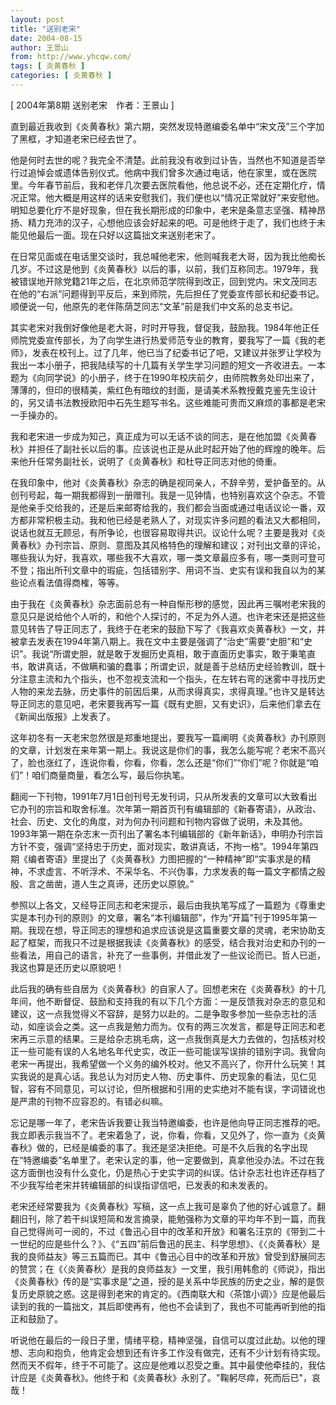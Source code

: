 ```yaml
---
layout: post
title: "送别老宋"
date: 2004-08-15
author: 王景山
from: http://www.yhcqw.com/
tags: [ 炎黄春秋 ]
categories: [ 炎黄春秋 ]
---
```



[ 2004年第8期 送别老宋　作者：王景山 ]

直到最近我收到《炎黄春秋》第六期，突然发现特邀编委名单中“宋文茂”三个字加了黑框，才知道老宋已经去世了。


他是何时去世的呢？我完全不清楚。此前我没有收到过讣告，当然也不知道是否举行过追悼会或遗体告别仪式。他病中我们曾多次通过电话，他在家里，或在医院里。今年春节前后，我和老伴几次要去医院看他，他总说不必，还在定期化疗，情况正常。他大概是用这样的话来安慰我们，我们便也以“情况正常就好”来安慰他。明知总要化疗不是好现象，但在我长期形成的印象中，老宋是条意志坚强、精神昂扬、精力充沛的汉子，心想他应该会好起来的吧。可是他终于走了，我们也终于未能见他最后一面。现在只好以这篇拙文来送别老宋了。


在日常见面或在电话里交谈时，我总喊他老宋，他则喊我老大哥，因为我比他痴长几岁。不过这是他到《炎黄春秋》以后的事，以前，我们互称同志。1979年，我被错误地开除党籍21年之后，在北京师范学院得到改正，回到党内。宋文茂同志在他的“右派”问题得到平反后，来到师院，先后担任了党委宣传部长和纪委书记。顺便说一句，他原先的老伴陈荫芝同志“文革”前是我们中文系的总支书记。


其实老宋对我倒好像他是老大哥，时时开导我，督促我，鼓励我。1984年他正任师院党委宣传部长，为了向学生进行热爱师范专业的教育，要我写了一篇《我的老师》，发表在校刊上。过了几年，他已当了纪委书记了吧，又建议并张罗让学校为我出一本小册子，把我陆续写的十几篇有关学生学习问题的短文一齐收进去。一本题为《向同学说》的小册子，终于在1990年校庆前夕，由师院教务处印出来了，薄薄的，但印的很精美，紫红色有暗纹的封面，是请美术系教授戴克鉴先生设计的，另又请书法教授欧阳中石先生题写书名。这些难能可贵而又麻烦的事都是老宋一手操办的。


我和老宋进一步成为知己，真正成为可以无话不谈的同志，是在他加盟《炎黄春秋》并担任了副社长以后的事。应该说也正是从此时起开始了他的辉煌的晚年。后来他升任常务副社长，说明了《炎黄春秋》和杜导正同志对他的倚重。


在我印象中，他对《炎黄春秋》杂志的确是视同亲人，不辞辛劳，爱护备至的。从创刊号起，每一期我都得到一册赠刊。我是一见钟情，也特别喜欢这个杂志。不管是他亲手交给我的，还是后来邮寄给我的，我们都会当面或通过电话议论一番，双方都非常积极主动。我和他已经是老熟人了，对现实许多问题的看法又大都相同，说话也就互无顾忌，有所争论，也很容易取得共识。议论什么呢？主要是我对《炎黄春秋》办刊宗旨、原则、意图及其风格特色的理解和建议；对刊出文章的评论，哪些我认为好，我喜欢，哪些我不大喜欢，哪一类文章最应多有，哪一类则可登可不登；指出所刊文章中的瑕疵，包括错别字、用词不当、史实有误和我自以为的某些论点看法值得商榷，等等。


由于我在《炎黄春秋》杂志面前总有一种自惭形秽的感觉，因此再三嘱咐老宋我的意见只是说给他个人听的，和他个人探讨的，不足为外人道。也许老宋还是把这些意见转告了导正同志了，我终于在老宋的鼓励下写了《我喜欢炎黄春秋》一文，并被拿去发表在1994年第八期上。我在文中主要是强调了“治史”需要“史胆”和“史识”。我说“所谓史胆，就是敢于发掘历史真相，敢于直面历史事实，敢于秉笔直书，敢讲真话，不做瞒和骗的蠢事；所谓史识，就是善于总结历史经验教训，既十分注意主流和九个指头，也不忽视支流和一个指头，在左转右弯的迷雾中寻找历史人物的来龙去脉，历史事件的前因后果，从而求得真实，求得真理。”也许又是转达导正同志的意见吧，老宋要我再写一篇《既有史胆，又有史识》，后来他们拿去在《新闻出版报》上发表了。


这年初冬有一天老宋忽然很是郑重地提出，要我写一篇阐明《炎黄春秋》办刊原则的文章，计划发在来年第一期上。我说这是你们的事，我怎么能写呢？老宋不高兴了，脸也涨红了，连说你看，你看，你看，怎么还是“你们”“你们”呢？你就是“咱们”！咱们商量商量，看怎么写，最后你执笔。


翻阅一下刊物，1991年7月1日创刊号无发刊词，只从所发表的文章可以大致看出它办刊的宗旨和取舍标准。次年第一期首页刊有编辑部的《新春寄语》，从政治、社会、历史、文化的角度，对为何办刊问题和刊物内容做了说明，未及其他。1993年第一期在杂志末一页刊出了署名本刊编辑部的《新年新话》，申明办刊宗旨方针不变，强调“坚持忠于历史，面对现实，敢讲真话，不拘一格”。1994年第四期《编者寄语》里提出了《炎黄春秋》力图把握的“一种精神”即“实事求是的精神，不求虚言、不听浮术、不采华名、不兴伪事，力求发表的每一篇文字都情之殷殷、言之凿凿，道人生之真谛，还历史以原貌。”


参照以上各文，又经导正同志和老宋提示，最后由我执笔写成了一篇题为《尊重史实是本刊办刊的原则》的文章，署名“本刊编辑部”，作为“开篇”刊于1995年第一期。我现在想，导正同志的理想和追求应该说是这篇重要文章的灵魂，老宋协助支起了框架，而我只不过是根据我读《炎黄春秋》的感受，结合我对治史和办刊的一些看法，用自己的语言，补充了一些事例，并借此发了一些议论而已。哲人已逝，我这也算是还历史以原貌吧！


此后我的确有些自居为《炎黄春秋》的自家人了。回想老宋在《炎黄春秋》的十几年间，他不断督促、鼓励和支持我的有以下几个方面：一是反馈我对杂志的意见和建议，这一点我觉得义不容辞，是努力以赴的。二是争取多参加一些杂志社的活动，如座谈会之类。这一点我是勉力而为。仅有的两三次发言，都是导正同志和老宋再三示意的结果。三是给杂志挑毛病，这一点我倒真是大力去做的，包括核对校正一些可能有误的人名地名年代史实，改正一些可能误写误排的错别字词。我曾向老宋一再提出，我希望做一个义务的编外校对。他又不高兴了，你开什么玩笑！其实我说的是真心话。我总认为对历史人物、历史事件、历史现象的看法，见仁见智，容有不同意见，可以讨论，但所根据和引用的史实绝对不能有误，字词错讹也是严肃的刊物不应容忍的。有错必纠嘛。


忘记是哪一年了，老宋告诉我要让我当特邀编委，也许是他向导正同志推荐的吧。我立即表示我当不了。老宋着急了，说，你看，你看，又见外了，你一直为《炎黄春秋》做的，已经是编委的事了。我还是坚决拒绝。可是不久后我的名字出现在“特邀编委”名单里了。老宋认定的事，他一定要做到，真拿他没办法。不过在我这方面倒也没有什么变化，仍是热心于史实字词的纠误。估计杂志社也许还存档了不少我写给老宋并转编辑部的纠误指谬信吧，已发表的和未发表的。


老宋还经常要我为《炎黄春秋》写稿，这一点上我可是辜负了他的好心诚意了。翻翻旧刊，除了若干纠误短简和发言摘录，能勉强称为文章的平均年不到一篇，而我自己觉得尚可一阅的，不过《鲁迅心目中的改革和开放》和署名汪京的《带到二十一世纪的应是些什么？》、《“五四”前后鲁迅的民主、科学思想》、《〈炎黄春秋〉是我的良师益友》等三五篇而已。其中《鲁迅心目中的改革和开放》曾受到舒展同志的赞赏；在《〈炎黄春秋〉是我的良师益友》一文里，我引用韩愈的《师说》，指出《炎黄春秋》传的是“实事求是”之道，授的是关系中华民族的历史之业，解的是恢复历史原貌之惑。这是得到老宋的肯定的。《西南联大和〈茶馆小调〉》应是他最后读到的我的一篇拙文，其后即使再有，他也不会读到了，我也不可能再听到他的指正和鼓励了。


听说他在最后的一段日子里，情绪平稳，精神坚强，自信可以度过此劫。以他的理想、志向和抱负，他肯定会想到还有许多工作没有做完，还有不少计划有待实现。然而天不假年，终于不可能了。这应是他难以忍受之重。其中最使他牵挂的，我估计应是《炎黄春秋》。他终于和《炎黄春秋》永别了。"鞠躬尽瘁，死而后已"，哀哉！


